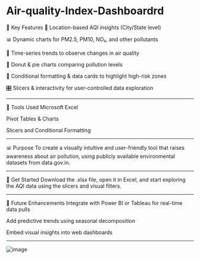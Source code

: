 # Air-quality-Index-Dashboardrd
📌 Key Features
📍 Location-based AQI insights (City/State level)

📊 Dynamic charts for PM2.5, PM10, NO₂, and other pollutants

🧠 Time-series trends to observe changes in air quality

🍩 Donut & pie charts comparing pollution levels

🚦 Conditional formatting & data cards to highlight high-risk zones

🎛️ Slicers & interactivity for user-controlled data exploration

------------------------------------------------------------------------------------------

🧪 Tools Used
Microsoft Excel

Pivot Tables & Charts

Slicers and Conditional Formatting

------------------------------------------------------------------------------------------

📊 Purpose
To create a visually intuitive and user-friendly tool that raises awareness about air pollution, using publicly available environmental datasets from data.gov.in.

------------------------------------------------------------------------------------------

🚀 Get Started
Download the .xlsx file, open it in Excel, and start exploring the AQI data using the slicers and visual filters.

------------------------------------------------------------------------------------------

🧵 Future Enhancements
Integrate with Power BI or Tableau for real-time data pulls

Add predictive trends using seasonal decomposition

Embed visual insights into web dashboards

-------------------------------------------------------------------------------------------
![image](https://github.com/user-attachments/assets/b90377b3-8066-44ea-8431-6075b0697af2)

